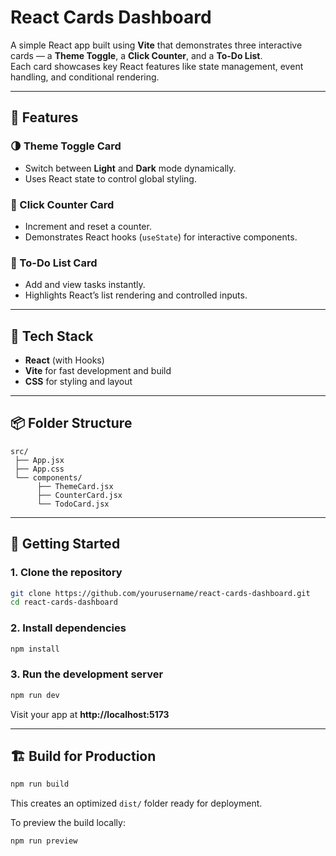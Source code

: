 # React Cards Dashboard

A simple React app built using **Vite** that demonstrates three interactive cards — a **Theme Toggle**, a **Click Counter**, and a **To-Do List**.  
Each card showcases key React features like state management, event handling, and conditional rendering.

---

## 🚀 Features

### 🌗 Theme Toggle Card
- Switch between **Light** and **Dark** mode dynamically.
- Uses React state to control global styling.

### 🔢 Click Counter Card
- Increment and reset a counter.
- Demonstrates React hooks (`useState`) for interactive components.

### 📝 To-Do List Card
- Add and view tasks instantly.
- Highlights React’s list rendering and controlled inputs.

---

## 🧩 Tech Stack
- **React** (with Hooks)
- **Vite** for fast development and build
- **CSS** for styling and layout

---

## 📦 Folder Structure
```
src/
 ├── App.jsx
 ├── App.css
 └── components/
      ├── ThemeCard.jsx
      ├── CounterCard.jsx
      └── TodoCard.jsx
```

---

## 🧠 Getting Started

### 1. Clone the repository
```bash
git clone https://github.com/yourusername/react-cards-dashboard.git
cd react-cards-dashboard
```

### 2. Install dependencies
```bash
npm install
```

### 3. Run the development server
```bash
npm run dev
```
Visit your app at **http://localhost:5173**

---

## 🏗️ Build for Production
```bash
npm run build
```
This creates an optimized `dist/` folder ready for deployment.

To preview the build locally:
```bash
npm run preview
```

